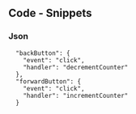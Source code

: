 ## Code - Snippets

### Json

    
      "backButton": {
        "event": "click",
        "handler": "decrementCounter"
      },
      "forwardButton": {
        "event": "click",
        "handler": "incrementCounter"
      }